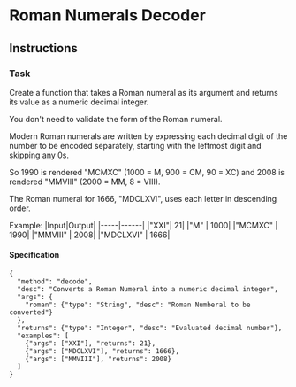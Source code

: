 # Roman Numerals Decoder

## Instructions
### Task

Create a function that takes a Roman numeral as its argument and returns its value as a numeric decimal integer. 

You don't need to validate the form of the Roman numeral.

Modern Roman numerals are written by expressing each decimal digit of the number to be encoded separately, starting with the leftmost digit and skipping any 0s. 

So 1990 is rendered "MCMXC" (1000 = M, 900 = CM, 90 = XC) and 2008 is rendered "MMVIII" (2000 = MM, 8 = VIII). 

The Roman numeral for 1666, "MDCLXVI", uses each letter in descending order.

Example:
|Input|Output|
|-----|------|
|"XXI"| 	21|
|"M" |	1000|
|"MCMXC" |	1990|
|"MMVIII" |	2008|
|"MDCLXVI" |	1666|

#### Specification
```
{
  "method": "decode",
  "desc": "Converts a Roman Numeral into a numeric decimal integer",
  "args": {
    "roman": {"type": "String", "desc": "Roman Numberal to be converted"}
  },
  "returns": {"type": "Integer", "desc": "Evaluated decimal number"},
  "examples": [
    {"args": ["XXI"], "returns": 21},
    {"args": ["MDCLXVI"], "returns": 1666},
    {"args": ["MMVIII"], "returns": 2008}
  ]
}
```


